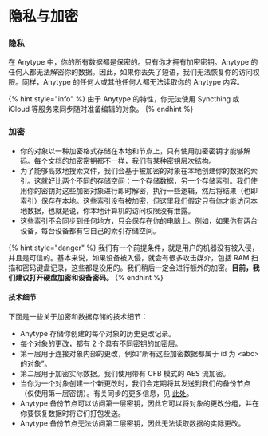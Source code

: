 # 隐私与加密

### 隐私 <a href="#privacy" id="privacy"></a>

在 Anytype 中，你的所有数据都是保密的。只有你才拥有加密密钥。Anytype 的任何人都无法解密你的数据。因此，如果你丢失了短语，我们无法恢复你的访问权限。同样，Anytype 的任何人或其他任何人都无法读取你的 Anytype 内容。

{% hint style="info" %}
由于 Anytype 的特性，你无法使用 Syncthing 或 iCloud 等服务来同步随时准备编辑的对象。
{% endhint %}

### 加密 <a href="#keychain" id="keychain"></a>

* 你的对象以一种加密格式存储在本地和节点上，只有使用加密密钥才能够解码。每个文档的加密密钥都不一样，我们有某种密钥层次结构。
* 为了能够高效地搜索文件，我们会基于被加密的对象在本地创建你的数据的索引。这就好比两个不同的存储空间：一个存储数据，另一个存储索引。我们使用你的密钥对这些加密对象进行即时解密，执行一些逻辑，然后将结果（也即索引）保存在本地。这些索引没有被加密，但这里我们假定只有你才能访问本地数据，也就是说，你本地计算机的访问权限没有泄露。
* 这些索引不会同步到任何地方，只会保存在你的电脑上。例如，如果你有两台设备，每台设备都有它自己的索引存储空间。

{% hint style="danger" %}
我们有一个前提条件，就是用户的机器没有被入侵，并且是可信的。基本来说，如果设备被入侵，就会有很多攻击媒介，包括 RAM 扫描和密码键盘记录，这些都是没用的。我们稍后一定会进行额外的加密。**目前，我们建议打开硬盘加密和设备密码。**
{% endhint %}

#### 技术细节 <a href="#tech-details" id="tech-details"></a>

下面是一些关于加密和数据存储的技术细节：

* Anytype 存储你创建的每个对象的历史更改记录。
* 每个对象的更改，都有 2 个具有不同密钥的加密层。
* 第一层用于连接对象内部的更改，例如“所有这些加密数据都属于 id 为 \<abc> 的对象”。
* 第二层用于加密实际数据。我们使用带有 CFB 模式的 AES 流加密。
* 当你为一个对象创建一个新更改时，我们会定期将其发送到我们的备份节点（仅使用第一层密钥）。有关同步的更多信息，见 [此处](https://tech.anytype.io/any-sync/overview)。
* Anytype 备份节点可以访问第一层密钥，因此它可以将对象的更改分组，并在你要恢复数据时将它们打包发送。
* Anytype 备份节点无法访问第二层密钥，因此无法读取数据的实际更改。
